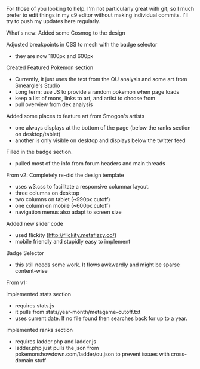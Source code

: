 For those of you looking to help. I'm not particularly great with git, so I much prefer to edit things in my c9 editor without making individual commits. I'll try to push my updates here regularly. 

What's new:
Added some Cosmog to the design

Adjusted breakpoints in CSS to mesh with the badge selector
- they are now 1100px and 600px

Created Featured Pokemon section
- Currently, it just uses the text from the OU analysis and some art from Smeargle's Studio
- Long term: use JS to provide a random pokemon when page loads
- keep a list of mons, links to art, and artist to choose from
- pull overview from dex analysis

Added some places to feature art from Smogon's artists
- one always displays at the bottom of the page (below the ranks section on desktop/tablet)
- another is only visible on desktop and displays below the twitter feed

Filled in the badge section.
- pulled most of the info from forum headers and main threads

From v2:
Completely re-did the design template
- uses w3.css to facilitate a responsive columnar layout.
- three columns on desktop
- two columns on tablet (~990px cutoff)
- one column on mobile (~600px cutoff)
- navigation menus also adapt to screen size

Added new slider code
- used flickity (http://flickity.metafizzy.co/)
- mobile friendly and stupidly easy to implement

Badge Selector
- this still needs some work. It flows awkwardly and might be sparse content-wise

From v1:

implemented stats section
- requires stats.js
- it pulls from stats/year-month/metagame-cutoff.txt
- uses current date. If no file found then searches back for up to a year.

implemented ranks section
- requires ladder.php and ladder.js
- ladder.php just pulls the json from pokemonshowdown.com/ladder/ou.json to prevent issues with cross-domain stuff